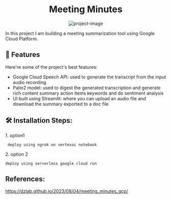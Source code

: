 <h1 align="center" id="title">Meeting Minutes</h1>

<p align="center"><img src="https://lh3.googleusercontent.com/HcaTAo3s8uHJt9wDtBU9xRs-T_Q59GS2dOaFrSiaX50FCCvGH6H7bROvfvB2VNi27U8uohOAGeiFec75hyhSEQI5-ZAahX_rX9Pu_VN9rbaoeoWxI3ygOX6VRWoHqpNdaSzYyOYi2QRx6szx42XewxQ" alt="project-image"></p>

<p id="description">In this project I am building a meeting summarization tool using Google Cloud Platform.</p>



  
  
<h2>🧐 Features</h2>

Here're some of the project's best features:

*   Google Cloud Speech API: used to generate the transcript from the input audio recording
*   Palm2 model: used to digest the generated transcription and generate rich content summary action items keywords and do sentiment analysis
*   UI built using Streamlit: where you can upload an audio file and download the summary exported to a doc file

<h2>🛠️ Installation Steps:</h2>

<p>1. option1</p>

```
 deploy using ngrok on vertexai notebook 
```

<p>2. option 2</p>

```
deploy using serverless google cloud run
```

<h2> References:</h2>

https://dzlab.github.io/2023/08/04/meeting_minutes_gcp/
